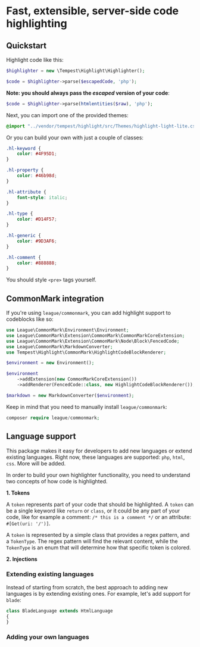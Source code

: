 # Fast, extensible, server-side code highlighting

## Quickstart

Highlight code like this:

```php
$highlighter = new \Tempest\Highlight\Highlighter();

$code = $highlighter->parse($escapedCode, 'php');
```

**Note: you should always pass the _escaped_ version of your code**:

```php
$code = $highlighter->parse(htmlentities($raw), 'php');
```

Next, you can import one of the provided themes:

```css
@import "../vendor/tempest/highlight/src/Themes/highlight-light-lite.css";
```

Or you can build your own with just a couple of classes:

```css
.hl-keyword {
    color: #4F95D1;
}

.hl-property {
    color: #46b98d;
}

.hl-attribute {
    font-style: italic;
}

.hl-type {
    color: #D14F57;
}

.hl-generic {
    color: #9D3AF6;
}

.hl-comment {
    color: #888888;
}
```

You should style `<pre>` tags yourself.

## CommonMark integration

If you're using `league/commonmark`, you can add highlight support to codeblocks like so:

```php
use League\CommonMark\Environment\Environment;
use League\CommonMark\Extension\CommonMark\CommonMarkCoreExtension;
use League\CommonMark\Extension\CommonMark\Node\Block\FencedCode;
use League\CommonMark\MarkdownConverter;
use Tempest\Highlight\CommonMark\HighlightCodeBlockRenderer;

$environment = new Environment();

$environment
    ->addExtension(new CommonMarkCoreExtension())
    ->addRenderer(FencedCode::class, new HighlightCodeBlockRenderer());

$markdown = new MarkdownConverter($environment);
```

Keep in mind that you need to manually install `league/commonmark`:

```php
composer require league/commonmark;
```

## Language support

This package makes it easy for developers to add new languages or extend existing languages. Right now, these languages are supported: `php`, `html`, `css`. More will be added.

In order to build your own highlighter functionality, you need to understand two concepts of how code is highlighted.

**1. Tokens**

A `token` represents part of your code that should be highlighted. A `token` can be a single keyword like `return` or `class`, or it could be any part of your code, like for example a comment: `/* this is a comment */` or an attribute: `#[Get(uri: '/')]`.

A `token` is represented by a simple class that provides a regex pattern, and a `TokenType`. The regex pattern will find the relevant content, while the `TokenType` is an enum that will determine how that specific token is colored.



**2. Injections**

### Extending existing languages

Instead of starting from scratch, the best approach to adding new languages is by extending existing ones. For example, let's add support for `blade`:

```php
class BladeLanguage extends HtmlLanguage
{
}
```

### Adding your own languages
